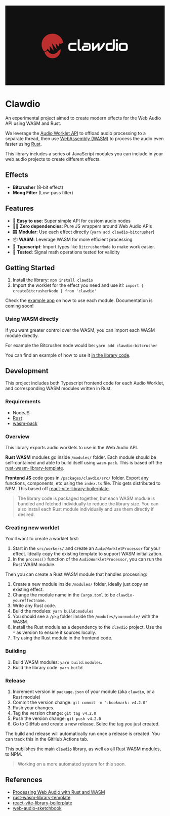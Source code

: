 ![Clawdio red logo and white logotype centered on a black background](./docs/clawdio-black-bg.jpg)

# Clawdio

An experimental project aimed to create modern effects for the Web Audio API using WASM and Rust.

We leverage the [Audio Worklet API](https://developer.mozilla.org/en-US/docs/Web/API/Web_Audio_API/Using_AudioWorklet) to offload audio processing to a separate thread, then use [WebAssembly (WASM)](https://webassembly.org/) to process the audio even faster using [Rust](https://www.rust-lang.org/).

This library includes a series of JavaScript modules you can include in your web audio projects to create different effects.

## Effects

- **Bitcrusher** (8-bit effect)
- **Moog Filter** (Low-pass filter)

## Features

- 🎸 **Easy to use**: Super simple API for custom audio nodes
- ⛓️‍💥 **Zero dependencies**: Pure JS wrappers around Web Audio APIs
- 🎛️ **Modular**: Use each effect directly (`yarn add clawdio-bitcrusher`)
- 📦 **WASM**: Leverage WASM for more efficient processing
- 📑 **Typescript**: Import types like `BitcrusherNode` to make work easier.
- 🧪 **Tested**: Signal math operations tested for validity

## Getting Started

1. Install the library: `npm install clawdio`
1. Import the worklet for the effect you need and use it!: `import { createBitcrusherNode } from 'clawdio'`

Check the [example app](packages\examples\src\components\Bitcrusher\BitcrusherExample.tsx) on how to use each module. Documentation is coming soon!

### Using WASM directly

If you want greater control over the WASM, you can import each WASM module directly.

For example the Bitcrusher node would be: `yarn add clawdio-bitcrusher`

You can find an example of how to use it [in the library code](packages\clawdio\src\nodes\BitcrusherNode.ts).

## Development

This project includes both Typescript frontend code for each Audio Worklet, and corresponding WASM modules written in Rust.

### Requirements

- NodeJS
- [Rust](https://www.rust-lang.org/)
- [wasm-pack](https://github.com/rustwasm/wasm-pack)

### Overview

This library exports audio worklets to use in the Web Audio API.

**Rust WASM** modules go inside `/modules/` folder. Each module should be self-contained and able to build itself using `wasm-pack`. This is based off the [rust-wasm-library-template](https://github.com/whoisryosuke/rust-wasm-library-template).

**Frontend JS** code goes in `/packages/clawdio/src/` folder. Export any functions, components, etc using the `index.ts` file. This gets distributed to NPM. This based off [react-vite-library-boilerplate](https://github.com/whoisryosuke/react-vite-library-boilerplate).

> The library code is packaged together, but each WASM module is bundled and fetched individually to reduce the library size. You can also install each Rust module individually and use them directly if desired.

### Creating new worklet

You'll want to create a worklet first:

1. Start in the `src/workers/` and create an `AudioWorkletProcessor` for your effect. Ideally copy the existing template to support WASM initialization.
1. In the `process()` function of the `AudioWorkletProcessor`, you can run the Rust WASM module.

Then you can create a Rust WASM module that handles processing:

1. Create a new module inside `/modules/` folder, ideally just copy an existing effect.
1. Change the module name in the `Cargo.toml` to be `clawdio-youreffectname`.
1. Write any Rust code.
1. Build the modules: `yarn build:modules`
1. You should see a `/pkg` folder inside the `/modules/yourmodule/` with the WASM.
1. Install the Rust module as a dependency to the `clawdio` project. Use the `*` as version to ensure it sources locally.
1. Try using the Rust module in the frontend code.

### Building

1. Build WASM modules: `yarn build:modules`.
1. Build the library code: `yarn build`

### Release

1. Increment version in `package.json` of your module (aka `clawdio`, or a Rust module)
1. Commit the version change: `git commit -m ":bookmark: v4.2.0"`
1. Push your changes.
1. Tag the version change: `git tag v4.2.0`
1. Push the version change: `git push v4.2.0`
1. Go to GitHub and create a new release. Selec the tag you just created.

The build and release will automatically run once a release is created. You can track this in the GitHub Actions tab.

This publishes the main [`clawdio`](https://www.npmjs.com/package/clawdio) library, as well as all Rust WASM modules, to NPM.

> Working on a more automated system for this soon.

## References

- [Processing Web Audio with Rust and WASM](https://whoisryosuke.com/blog/2025/processing-web-audio-with-rust-and-wasm)
- [rust-wasm-library-template](https://github.com/whoisryosuke/rust-wasm-library-template)
- [react-vite-library-boilerplate](https://github.com/whoisryosuke/react-vite-library-boilerplate)
- [web-audio-sketchbook](https://github.com/whoisryosuke/web-audio-playground/)
